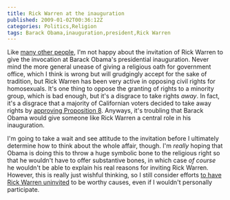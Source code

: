 ```yaml
---
title: Rick Warren at the inauguration
published: 2009-01-02T00:36:12Z
categories: Politics,Religion
tags: Barack Obama,inauguration,president,Rick Warren
---
```


Like <a href="http://www.atheistrev.com/2008/12/obamas-warren-pick-not-big-deal.html">many other people</a>, I'm not happy about the invitation of Rick Warren to give the invocation at Barack Obama's presidential inauguration.  Never mind the more general unease of giving a religious oath for government office, which I think is wrong but will grudgingly accept for the sake of tradition, but Rick Warren has been very active in opposing civil rights for homosexuals.  It's one thing to oppose the granting of rights to a minority group, which is bad enough, but it's a disgrace to take rights <em>away</em>.  In fact, it's a disgrace that a majority of Californian voters decided to take away rights by <a href="http://www.stateofprotest.com/blog/morality/erasing-decades-of-moral-progress-with-proposition-8/">approving Proposition 8</a>.  Anyways, it's troubling that Barack Obama would give someone like Rick Warren a central role in his inauguration.

I'm going to take a wait and see attitude to the invitation before I ultimately determine how to think about the whole affair, though.  I'm <em>really</em> hoping that Obama is doing this to throw a huge symbolic bone to the religious right so that he wouldn't have to offer substantive bones, in which case <em>of course</em> he wouldn't be able to explain his real reasons for inviting Rick Warren.  However, this is really just wishful thinking, so I still consider efforts <a href="http://www.atheistrev.com/2008/12/ask-obama-to-uninvite-bigot-rick-warren.html">to have Rick Warren uninvited</a> to be worthy causes, even if I wouldn't personally participate.

